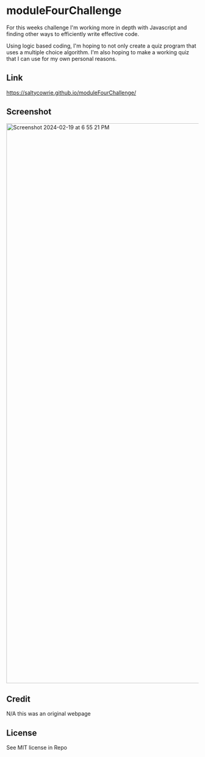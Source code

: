 # moduleFourChallenge

For this weeks challenge I'm working more in depth with Javascript  and finding other ways to efficiently write effective code.

Using logic based coding, I'm hoping to not only create a quiz program that uses a multiple choice algorithm. I'm also hoping to make a working quiz that I can use for my own personal reasons.

## Link

https://saltycowrie.github.io/moduleFourChallenge/

## Screenshot

<img width="1470" alt="Screenshot 2024-02-19 at 6 55 21 PM" src="https://github.com/SaltyCowrie/moduleFourChallenge/assets/150820140/b67bdc43-8f1a-45a4-a06b-cc55e3f96b02">


## Credit

N/A this was an original webpage

## License

See MIT license in Repo
